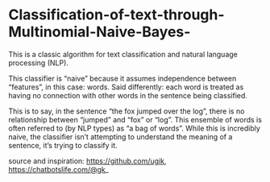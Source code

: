 # Classification-of-text-through-Multinomial-Naive-Bayes-
This is a classic algorithm for text classification and natural language processing (NLP).

This classifier is “naive” because it assumes independence between “features”, in this case: words. Said differently: each word is treated as having no connection with other words in the sentence being classified.

This is to say, in the sentence “the fox jumped over the log”, there is no relationship between “jumped” and “fox” or “log”. This ensemble of words is often referred to (by NLP types) as “a bag of words”. While this is incredibly naive, the classifier isn’t attempting to understand the meaning of a sentence, it’s trying to classify it. 

source and inspiration: https://github.com/ugik, https://chatbotslife.com/@gk_
